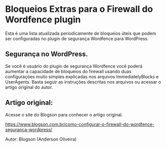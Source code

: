 # Bloqueios Extras para o Firewall do Wordfence plugin
Esta é uma lista atualizada periodicamente de bloqueios úteis que podem ser configuradas no plugin de segurança Wordfence para WordPress.


Segurança no WordPress.
------------------------------
Se você é usuário do plugin de segurança Wordfence você poderá aumentar a capacidade de bloqueios do firewall usando duas configurações muito simples explicadas nos arquivos ImmediatelyBlocks e UserAgents. Basta seguir as instruções descritas nos arquivos ou acessar o artigo original do autor.


Artigo original:
------------------------------
Acesse o site do Blogson para conhecer o artigo original.

https://www.blogson.com.br/como-configurar-o-firewall-do-wordfence-seguranca-wordpress/

Autor: Blogson (Anderson Oliveira)

